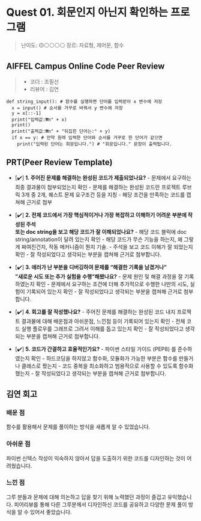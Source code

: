 # Quest 01. 회문인지 아닌지 확인하는 프로그램

>난이도: 🟡⚪⚪⚪⚪
>장르: 자료형, 제어문, 함수

## AIFFEL Campus Online Code Peer Review

>- 코더 : 조필선
>- 리뷰어 : 김연

```
def string_input(): # 함수를 실행하면 단어를 입력받아 x 변수에 저장
  x = input() # 순서를 거꾸로 바꿔서 y 변수에 저장
  y = x[::-1]
  print("입력값:₩n" + x)
  print()
  print("출력값:₩n" + "뒤집힌 단어는:" + y)
  if x == y: # 만약 원래 입력한 단어와 순서를 거꾸로 한 단어가 같으면
    print("입력된 단어는 회문입니다.") # "회문입니다." 문장이 출력됩니다.
````

## PRT(Peer Review Template)

- [✔️]  **1. 주어진 문제를 해결하는 완성된 코드가 제출되었나요?**
          - 문제에서 요구하는 최종 결과물이 첨부되었는지 확인
          - 문제를 해결하는 완성된 코드란 프로젝트 루브릭 3개 중 2개, 
          퀘스트 문제 요구조건 등을 지칭
              - 해당 조건을 만족하는 코드를 캡쳐해 근거로 첨부
    
- [✔️]  **2. 전체 코드에서 가장 핵심적이거나 가장 복잡하고 이해하기 어려운 부분에 작성된 주석  
            또는 doc string을 보고 해당 코드가 잘 이해되었나요?**
          - 해당 코드 블럭에 doc string/annotation이 달려 있는지 확인
          - 해당 코드가 무슨 기능을 하는지, 왜 그렇게 짜여진건지, 작동 메커니즘이 뭔지 기술.
          - 주석을 보고 코드 이해가 잘 되었는지 확인
              - 잘 작성되었다고 생각되는 부분을 캡쳐해 근거로 첨부합니다.
        
- [✔️]  **3. 에러가 난 부분을 디버깅하여 문제를 “해결한 기록을 남겼거나”  
            ”새로운 시도 또는 추가 실험을 수행”해봤나요?**
          - 문제 원인 및 해결 과정을 잘 기록하였는지 확인
          - 문제에서 요구하는 조건에 더해 추가적으로 수행한 나만의 시도, 
          실험이 기록되어 있는지 확인
              - 잘 작성되었다고 생각되는 부분을 캡쳐해 근거로 첨부합니다.
        
- [✔️]  **4. 회고를 잘 작성했나요?**
          - 주어진 문제를 해결하는 완성된 코드 내지 프로젝트 결과물에 대해
          배운점과 아쉬운점, 느낀점 등이 기록되어 있는지 확인
          - 전체 코드 실행 플로우를 그래프로 그려서 이해를 돕고 있는지 확인
              - 잘 작성되었다고 생각되는 부분을 캡쳐해 근거로 첨부합니다.
        
- [✔️]  **5. 코드가 간결하고 효율적인가요?**
          - 파이썬 스타일 가이드 (PEP8) 를 준수하였는지 확인
          - 하드코딩을 하지않고 함수화, 모듈화가 가능한 부분은 함수를 만들거나 클래스로 짰는지
          - 코드 중복을 최소화하고 범용적으로 사용할 수 있도록 함수화했는지
              - 잘 작성되었다고 생각되는 부분을 캡쳐해 근거로 첨부합니다.

## 김연 회고

### 배운 점

함수를 활용해서 문제를 풀이하는 방식을 새롭게 알 수 있었습니다.

### 아쉬운 점

파이썬 신텍스 작성이 익숙하지 않아서 답을 도출하기 위한 코드를 디자인하는 것이 어려웠습니다.

### 느낀 점

그루 분들과 문제에 대해 의논하고 답을 찾기 위해 노력했던 과정이 즐겁고 유익했습니다.
피어리뷰를 통해 다른 그루분께서 디자인하신 코드를 공유하고 다양한 문제 풀이 방식을 알 수 있어서 좋았습니다.
